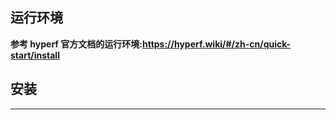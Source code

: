 ## 运行环境
**参考 hyperf 官方文档的运行环境:https://hyperf.wiki/#/zh-cn/quick-start/install**


## 安装

****
```php

```